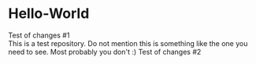 # Hello-World
Test of changes #1  
This is a test repository. Do not mention this is something like the one you need to see. Most probably you don't :)
Test of changes #2
